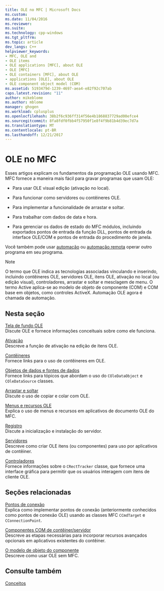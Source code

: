```yaml
---
title: OLE no MFC | Microsoft Docs
ms.custom: 
ms.date: 11/04/2016
ms.reviewer: 
ms.suite: 
ms.technology: cpp-windows
ms.tgt_pltfrm: 
ms.topic: article
dev_langs: C++
helpviewer_keywords:
- MFC, OLE and
- OLE items
- OLE applications [MFC], about OLE
- OLE [MFC]
- OLE containers [MFC], about OLE
- applications [OLE], about OLE
- OLE component object model (COM)
ms.assetid: 5193479d-1239-4697-aea4-e82f92c707ab
caps.latest.revision: "11"
author: mikeblome
ms.author: mblome
manager: ghogen
ms.workload: cplusplus
ms.openlocfilehash: 38b2f6c936ff314f56e4b1868837729ad00efce4
ms.sourcegitcommit: 8fa8fdf0fbb4f57950f1e8f4f9b81b4d39ec7d7a
ms.translationtype: MT
ms.contentlocale: pt-BR
ms.lasthandoff: 12/21/2017
---
```

# <a name="ole-in-mfc"></a>OLE no MFC
Esses artigos explicam os fundamentos da programação OLE usando MFC. MFC fornece a maneira mais fácil para gravar programas que usam OLE:  
  
-   Para usar OLE visual edição (ativação no local).  
  
-   Para funcionar como servidores ou contêineres OLE.  
  
-   Para implementar a funcionalidade de arrastar e soltar.  
  
-   Para trabalhar com dados de data e hora.  
  
-   Para gerenciar os dados de estado do MFC módulos, incluindo exportados pontos de entrada da função DLL, pontos de entrada da interface OLE/COM e pontos de entrada do procedimento de janela.  
  
 Você também pode usar [automação](../mfc/automation.md) ou [automação remota](../mfc/remote-automation.md) operar outro programa em seu programa.  
  
> [!NOTE]
>  O termo que OLE indica as tecnologias associadas vinculando e inserindo, incluindo contêineres OLE, servidores OLE, itens OLE, ativação no local (ou edição visual), controladores, arrastar e soltar e mesclagem de menu. O termo Active aplica-se ao modelo de objeto de componente (COM) e COM base em objetos, como controles ActiveX. Automação OLE agora é chamada de automação.  
  
## <a name="in-this-section"></a>Nesta seção  
 [Tela de fundo OLE](../mfc/ole-background.md)  
 Discute OLE e fornece informações conceituais sobre como ele funciona.  
  
 [Ativação](../mfc/activation-cpp.md)  
 Descreve a função de ativação na edição de itens OLE.  
  
 [Contêineres](../mfc/containers.md)  
 Fornece links para o uso de contêineres em OLE.  
  
 [Objetos de dados e fontes de dados](../mfc/data-objects-and-data-sources-ole.md)  
 Fornece links para tópicos que abordam o uso do `COleDataObject` e `COleDataSource` classes.  
  
 [Arrastar e soltar](../mfc/drag-and-drop-ole.md)  
 Discute o uso de copiar e colar com OLE.  
  
 [Menus e recursos OLE](../mfc/menus-and-resources-ole.md)  
 Explica o uso de menus e recursos em aplicativos de documento OLE do MFC.  
  
 [Registro](../mfc/registration.md)  
 Discute a inicialização e instalação do servidor.  
  
 [Servidores](../mfc/servers.md)  
 Descreve como criar OLE itens (ou componentes) para uso por aplicativos de contêiner.  
  
 [Controladores](../mfc/trackers.md)  
 Fornece informações sobre o `CRectTracker` classe, que fornece uma interface gráfica para permitir que os usuários interagem com itens de cliente OLE.  
  
## <a name="related-sections"></a>Seções relacionadas  
 [Pontos de conexão](../mfc/connection-points.md)  
 Explica como implementar pontos de conexão (anteriormente conhecidos como pontos de conexão OLE) usando as classes MFC `CCmdTarget` e `CConnectionPoint`.  
  
 [Componentes COM de contêiner/servidor](../mfc/containers-advanced-features.md)  
 Descreve as etapas necessárias para incorporar recursos avançados opcionais em aplicativos existentes do contêiner.  
  
 [O modelo de objeto do componente](http://msdn.microsoft.com/library/windows/desktop/ms694363)  
 Descreve como usar OLE sem MFC.  
  
## <a name="see-also"></a>Consulte também  
 [Conceitos](../mfc/mfc-concepts.md)

